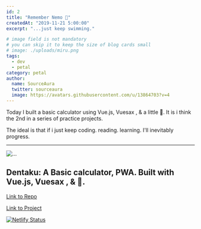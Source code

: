 ```yaml
---
id: 2
title: "Remember Nemo 🎣"
createdAt: "2019-11-21 5:00:00"
excerpt: "...just keep swimming."

# image field is not mandatory
# you can skip it to keep the size of blog cards small
# image: ./uploads/miru.png
tags:
  - dev
  - petal
category: petal
author:
  name: SourceAura
  twitter: sourceaura
  image: https://avatars.githubusercontent.com/u/13864703?v=4
---
```


Today I built a basic calculator using Vue.js, Vuesax , & a little 💜.
It is i think the 2nd in a series of practice projects.

The ideal is that if i just keep coding. reading. learning. I'll inevitably progress.

---

![...](/uploads/dentaku.png)

## Dentaku: A Basic calculator, PWA. Built with Vue.js, Vuesax , & 💜.

[Link to Repo](https://github.com/SourceAura/Dentaku)

[Link to Project](https://dentaku.netlify.com)

[![Netlify Status](https://api.netlify.com/api/v1/badges/1e89f57c-185a-45e3-a537-646d97b9a10e/deploy-status)](https://app.netlify.com/sites/dentaku/deploys)
